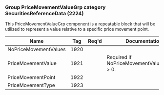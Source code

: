 ### Group PriceMovementValueGrp category SecuritiesReferenceData (2224)

This PriceMovementValueGrp component is a repeatable block that will be utilized to represent a value relative to a specific price movement point.

| Name                  | Tag  | Req'd | Documentation                                |
|-----------------------|------|----------|----------------------------------------------|
| NoPriceMovementValues | 1920 |       |                                              |
| PriceMovementValue    | 1921 |       | Required if NoPriceMovementValues(1919) > 0. |
| PriceMovementPoint    | 1922 |       |                                              |
| PriceMovementType     | 1923 |       |                                              |

